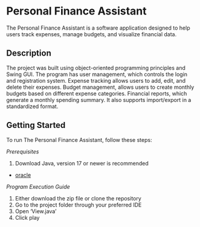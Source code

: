 # Personal Finance Assistant
The Personal Finance Assistant is a software application designed to help users track expenses, manage budgets, and visualize financial data.


## Description
The project was built using object-oriented programming principles and Swing GUI. The program has user management, which controls the login and registration system. Expense tracking allows users to add, edit, and delete their expenses. Budget management, allows users to create monthly budgets based on different expense categories. Financial reports, which generate a monthly spending summary. It also supports import/export in a standardized format. 

## Getting Started
To run The Personal Finance Assistant, follow these steps:

*Prerequisites* 
1. Download Java, version 17 or newer is recommended
* [oracle](https://www.oracle.com/java/technologies/downloads/)

*Program Execution Guide*
1. Either download the zip file or clone the repository
2. Go to the project folder through your preferred IDE
3. Open ‘View.java’
4. Click play
	
